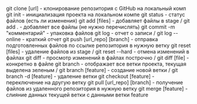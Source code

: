 git clone [url] - клонирование репозитория с GitHub на локальный комп
git init - инициализация проекта на локальном компе
git status - статус файлов (есть ли изменения)
git add [files] - добавляет файлы в stage / git add . - добавляет все файлы (не нужно перечислять)
git commit -m "комментарий" - упаковка файлов
git log - отчет о записи / git log --online - краткий отчет
git push [url_repo] [branch] - отправка подготовленных файлов по ссылке репозитория в нужную ветку
git reset [files] - удаление файлов из stage / git reset --hard - отмена изменений в файлах
git diff - просмотр изменений в файлах построчно / git diff [file] - конкретно в файле
git branch - отображает все ветки проекта, текущая выделена зеленым / git branch [feature] - создание новой ветки / git branch -d [feature] - удаление ветки
git checkout [feature] - переключение на другую ветку
git pull [url_repo] [branch] - получение файлов из удаленного репозитория в нужную ветку
git merge [feature] - слияние данных текущей ветки с данными ветки feature